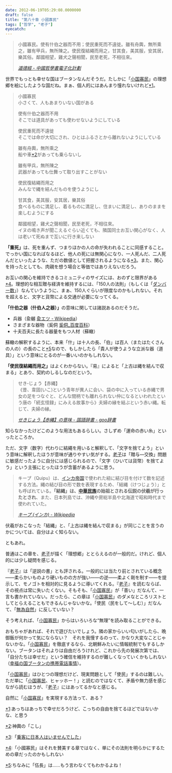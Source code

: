 ```yaml
---
date: 2012-06-19T05:29:08.0000000
draft: false
title: "第八十章 小國寡民"
tags: ["哲学", "老子"]
eyecatch: 
---
```


<blockquote cite="http://ctext.org/dao-de-jing/zh">
<p>小國寡民。使有什伯之器而不用；使民重死而不遠徙。雖有舟輿，無所乘之，雖有甲兵，無所陳之。使民復結繩而用之，甘其食，美其服，安其居，樂其俗。鄰國相望，雞犬之聲相聞，民至老死，不相往來。</p>

<cite><a href="http://ctext.org/dao-de-jing/zh">&#x9053;&#x5FB7;&#x7D93; - &#x4E2D;&#x570B;&#x54F2;&#x5B78;&#x66F8;&#x96FB;&#x5B50;&#x5316;&#x8A08;&#x5283;</a></cite>
</blockquote>
<p>世界でもっとも幸せな国はブータンなんだそうだ。たしかに「<a class="keyword" href="http://d.hatena.ne.jp/keyword/%BE%AE%B9%F1%B2%C9%CC%B1">小国寡民</a>」の理想郷を絵にしたような国だね。まぁ、個人的にはあんまり憧れないけれど<a href="#f1" name="fn1" title="あっちはあっちで幸せだろうけど、こっちの自由を捨てるほどではないかな、と思う">*1</a>。</p>

<blockquote>
<p>小國寡民<br />
小さくて、人もあまりいない国がある</p><p>使有什伯之器而不用<br />
そこでは道具があっても使わせないようにしている</p><p>使民重死而不遠徙<br />
そこでは命が大切にされ、ひとはふるさとから離れないようにしている</p><p>雖有舟輿，無所乘之<br />
船や車<a href="#f2" name="fn2" title="神輿の「こし」">*2</a>があっても乗らないし</p><p>雖有甲兵，無所陳之<br />
武器があっても仕舞って取り出すことがない</p><p>使民復結繩而用之<br />
みんなで縄を結んだものを使うようにし</p><p>甘其食，美其服，安其居，樂其俗<br />
食べるものに満足し、着るものに満足し、住まいに満足し、ありのままを楽しむようにする</p><p>鄰國相望，雞犬之聲相聞，民至老死，不相往來。<br />
イヌの鳴き声が聞こえるぐらい近くても、隣国同士お互い関心がなく、人は老いて死ぬまで互いに行き来しない</p>

</blockquote>
<p><b>「重死」</b>は、死を重んず、つまりほかの人の命が失われることに同感すること。でっかい国になればなるほど、他人の死には無関心になり、一人死んだ、二人死んだといったような、ただの数値として把握されるようになる<a href="#f3" name="fn3" title="「乗客に日本人はいませんでした」">*3</a>。また、関心を持ったとしても、肉親を想う場合と等価ではありえないだろう。</p><p>お互いの関心を維持できるコミュニティのサイズには、おのずと限界がある<a href="#f4" name="fn4" title="「小國寡民」はそれを賛美する章ではなく、単にその法則を明らかにするための章だったのかもしれない">*4</a>。理想的な相互贈与経済を維持するには、「150人の法則」（もしくは「<a class="keyword" href="http://d.hatena.ne.jp/keyword/%A5%C0%A5%F3%A5%D0%A1%BC%BF%F4">ダンバー数</a>」）なんていうように、まぁ、150人ぐらいが限度なのかもしれない。それを超えると、文字と貨幣による交通が必要になってくる。</p><p><b>「什伯之器（什伯人之器）」</b>の意味に関しては諸説あるのだそうだ。</p>

<ul>
<li>兵器（兪樾 <a href="http://ja.wikipedia.org/wiki/%E5%85%AA%E3%82%A8%E3%83%84">&#x516A;&#x30A8;&#x30C4; - Wikipedia</a>）</li>
<li>さまざまな器物（奚侗 <a href="http://baike.baidu.com/view/4398218.htm">&#x595A;&#x4F97;_&#x767E;&#x5EA6;&#x767E;&#x79D1;</a>）</li>
<li>十夫百夫に長たる器量をもつ人材（蘇轍）</li>
</ul><p>蘇轍の解釈するように、本来「什」は十人の長、「伯」は百人（またはたくさんの人の）の長のこと<a href="#f5" name="fn5" title="ちなみに「伍長」は……もう言わなくてもわかるよね！">*5</a>なので、もしかしたら「貴人が使うような立派な器（道具）」という意味にとるのが一番いいのかもしれない。</p><p><b>「使民復結繩而用之」</b>はよくわからない。『易』によると「上古は縄を結んで収まる」とあり、契約のしるしなのだという。</p>

<blockquote cite="http://dictionary.goo.ne.jp/leaf/jn2/123516/m0u/">
<p>せき‐じょう【赤縄】    <br />
《昔、韋固(いこ)という青年が異人に会い、袋の中に入っている赤縄で男女の足をつなぐと、どんな間柄でも離れられない仲になるといわれたという唐の「続玄怪録」にみえる故事から》夫婦の縁を結ぶという赤い縄。転じて、夫婦の縁。</p>

<cite><a href="http://dictionary.goo.ne.jp/leaf/jn2/123516/m0u/">&#x305B;&#x304D;&#x3058;&#x3087;&#x3046;&#x3010;&#x8D64;&#x7E04;&#x3011;&#x306E;&#x610F;&#x5473; - &#x56FD;&#x8A9E;&#x8F9E;&#x66F8; - goo&#x8F9E;&#x66F8;</a></cite>
</blockquote>
<p>知らなかったけどこのような用法もあるらしい。さしずめ「運命の赤い糸」といったところか。</p><p>ただ、文字（数字）代わりに結繩を用いると解釈して、「文字を捨てよう」という意味に解釈したほうが意味が通りやすい気がする。<a class="keyword" href="http://d.hatena.ne.jp/keyword/%CF%B7%BB%D2">老子</a>は「贈与―交換」問題に敏感だったように自分には感じられるので、「文字（ひいては貨幣）を捨てよう」という主張にとったほうが含蓄があるように思う。</p>

<blockquote cite="http://ja.wikipedia.org/wiki/%E3%82%AD%E3%83%BC%E3%83%97_(%E3%82%A4%E3%83%B3%E3%82%AB)">
<p>キープ（Quipu）は、<a class="keyword" href="http://d.hatena.ne.jp/keyword/%A5%A4%A5%F3%A5%AB%C4%EB%B9%F1">インカ帝国</a>で使われた紐に結び目を付けて数を記述する方法。縄の結び目の形で数を表現するため、「結縄（けつじょう）」とも呼ばれている。<b>「結縄」は、<a class="keyword" href="http://d.hatena.ne.jp/keyword/%C3%E6%B2%DA%CC%B1%C2%B2">中華民族</a>の始祖とされる伝説の伏羲が行ったとされ</b>、また、日本列島では、沖縄や房総半島や北海道で昭和時代まで使われていた。</p>

<cite><a href="http://ja.wikipedia.org/wiki/%E3%82%AD%E3%83%BC%E3%83%97_(%E3%82%A4%E3%83%B3%E3%82%AB)">&#x30AD;&#x30FC;&#x30D7; (&#x30A4;&#x30F3;&#x30AB;) - Wikipedia</a></cite>
</blockquote>
<p>伏羲がおこなった「結縄」と、「上古は縄を結んで収まる」が同じことを言うのかについては、自分はよく知らない。</p><p>ともあれ。</p><p>普通はこの章を、<a class="keyword" href="http://d.hatena.ne.jp/keyword/%CF%B7%BB%D2">老子</a>が描く「理想郷」ととらえるのが一般的だ。けれど、個人的には少し疑問を感じる。</p><p>『<a class="keyword" href="http://d.hatena.ne.jp/keyword/%CF%B7%BB%D2">老子</a>』は「逆説の書」とも評される。一般的には当たり前とされている概念――柔らかいものより硬いものの方が強い――の逆――柔よく剛を制す――を提示して、モノゴトを相対的に見るように導いてくれる。『<a class="keyword" href="http://d.hatena.ne.jp/keyword/%CF%B7%BB%D2">老子</a>』を読むならば、その視点は常に失いたくない。そもそも、「<a class="keyword" href="http://d.hatena.ne.jp/keyword/%BE%AE%B9%F1%B2%C9%CC%B1">小国寡民</a>」が「善い」だなんて、一言も書かれていない。だったら、この章は「<a class="keyword" href="http://d.hatena.ne.jp/keyword/%BE%AE%B9%F1%B2%C9%CC%B1">小国寡民</a>」のダメなところリストとしてとらえることもできるんじゃないかな。「使民（民をして～しむ）」だなんて、「<a class="keyword" href="http://d.hatena.ne.jp/keyword/%CC%B5%B0%D9%BC%AB%C1%B3">無為自然</a>」に反していない？</p><p>そう考えれば、「<a class="keyword" href="http://d.hatena.ne.jp/keyword/%BE%AE%B9%F1%B2%C9%CC%B1">小国寡民</a>」からはいろいろな“無理”を読み取ることができる。</p><p>おもちゃがあれば、それで遊びたいでしょう。隣の家からいい匂いがしたら、晩御飯が何かって気にならない？　それを我慢するのって、かなり大変なことじゃないかな。「<a class="keyword" href="http://d.hatena.ne.jp/keyword/%BE%AE%B9%F1%B2%C9%CC%B1">小国寡民</a>」を徹底するなら、北朝鮮みたいに情報統制でもするしかない。ブータンはそれよりは自由だろうけれど、これから先の発展次第では、「自分たちは幸せだ」という確信を維持するのが難しくなっていくかもしれない（<a href="http://www.icr.co.jp/newsletter/global_perspective/2011/Gpre201119.html">&#x5E78;&#x798F;&#x306E;&#x56FD;&#x30D6;&#x30FC;&#x30BF;&#x30F3;&#x306E;&#x643A;&#x5E2F;&#x96FB;&#x8A71;&#x4E8B;&#x60C5;</a>）。</p><p>「<a class="keyword" href="http://d.hatena.ne.jp/keyword/%BE%AE%B9%F1%B2%C9%CC%B1">小国寡民</a>」はひとつの理想だけど、現実問題として「使民」するのは難しい。ただ単に「<a class="keyword" href="http://d.hatena.ne.jp/keyword/%BE%AE%B9%F1%B2%C9%CC%B1">小国寡民</a>、ヒャッホー！」と読むのではなくて、矛盾や無力感を感じながら読むほうが、『<a class="keyword" href="http://d.hatena.ne.jp/keyword/%CF%B7%BB%D2">老子</a>』にはあってるかなと感じる。</p><p>自然に「<a class="keyword" href="http://d.hatena.ne.jp/keyword/%BE%AE%B9%F1%B2%C9%CC%B1">小国寡民</a>」を実現する方法って、ある？</p>
<div class="footnote">
<p class="footnote"><a href="#fn1" name="f1" class="footnote-number">*1</a><span class="footnote-delimiter">:</span><span class="footnote-text">あっちはあっちで幸せだろうけど、こっちの自由を捨てるほどではないかな、と思う</span></p>
<p class="footnote"><a href="#fn2" name="f2" class="footnote-number">*2</a><span class="footnote-delimiter">:</span><span class="footnote-text">神輿の「こし」</span></p>
<p class="footnote"><a href="#fn3" name="f3" class="footnote-number">*3</a><span class="footnote-delimiter">:</span><span class="footnote-text">「<a class="keyword" href="http://d.hatena.ne.jp/keyword/%BE%E8%B5%D2%A4%CB%C6%FC%CB%DC%BF%CD%A4%CF%A4%A4%A4%DE%A4%BB%A4%F3%A4%C7%A4%B7%A4%BF">乗客に日本人はいませんでした</a>」</span></p>
<p class="footnote"><a href="#fn4" name="f4" class="footnote-number">*4</a><span class="footnote-delimiter">:</span><span class="footnote-text">「小國寡民」はそれを賛美する章ではなく、単にその法則を明らかにするための章だったのかもしれない</span></p>
<p class="footnote"><a href="#fn5" name="f5" class="footnote-number">*5</a><span class="footnote-delimiter">:</span><span class="footnote-text">ちなみに「伍長」は……もう言わなくてもわかるよね！</span></p>
</div>